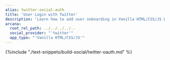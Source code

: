```yaml
---
alias: twitter-social-auth
title: 'User Login with Twitter'
description: 'Learn how to add user onboarding in Vanilla HTML/CSS/JS Web3 apps using custom login UI and Twitter as the social OAuth provider.'
arcana:
  root_rel_path: ../../../../..
  social_provider: "'twitter'"
  app_type: "'Vanilla HTML/CSS/JS'"
---
```


{%include "./text-snippets/build-social/twitter-oauth.md" %}